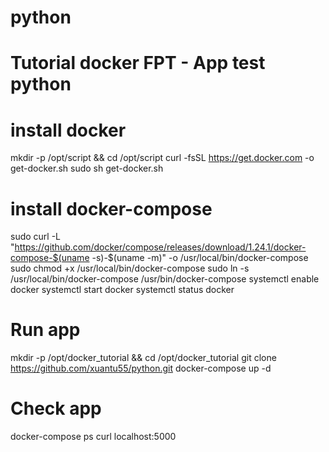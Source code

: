 # python
# Tutorial docker FPT - App test python

# install docker
mkdir -p /opt/script && cd /opt/script
curl -fsSL https://get.docker.com -o get-docker.sh
sudo sh get-docker.sh

# install docker-compose
sudo curl -L "https://github.com/docker/compose/releases/download/1.24.1/docker-compose-$(uname -s)-$(uname -m)" -o /usr/local/bin/docker-compose
sudo chmod +x /usr/local/bin/docker-compose
sudo ln -s /usr/local/bin/docker-compose /usr/bin/docker-compose
systemctl enable docker
systemctl start docker
systemctl status docker

# Run app
mkdir -p /opt/docker_tutorial && cd /opt/docker_tutorial
git clone https://github.com/xuantu55/python.git 
docker-compose up -d

# Check app
docker-compose ps
curl localhost:5000

